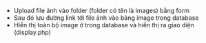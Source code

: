 - Upload file ảnh vào folder (folder có tên là images) bằng form
- Sau đó lưu đường link tới file ảnh vào bảng image trong database
- Hiển thị toàn bộ image ở trong database và hiển thị ra giao diện (display.php)

